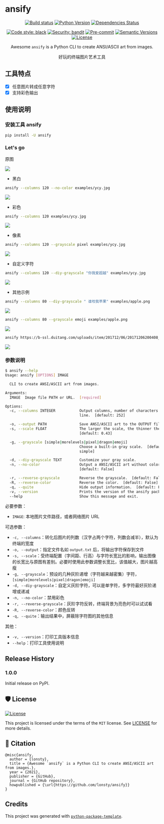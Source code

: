 # ansify

<div align="center">

[![Build status](https://github.com/lonsty/ansify/workflows/build/badge.svg?branch=master&event=push)](https://github.com/lonsty/ansify/actions?query=workflow%3Abuild)
[![Python Version](https://img.shields.io/pypi/pyversions/ansify.svg)](https://pypi.org/project/ansify/)
[![Dependencies Status](https://img.shields.io/badge/dependencies-up%20to%20date-brightgreen.svg)](https://github.com/lonsty/ansify/pulls?utf8=%E2%9C%93&q=is%3Apr%20author%3Aapp%2Fdependabot)

[![Code style: black](https://img.shields.io/badge/code%20style-black-000000.svg)](https://github.com/psf/black)
[![Security: bandit](https://img.shields.io/badge/security-bandit-green.svg)](https://github.com/PyCQA/bandit)
[![Pre-commit](https://img.shields.io/badge/pre--commit-enabled-brightgreen?logo=pre-commit&logoColor=white)](https://github.com/lonsty/ansify/blob/master/.pre-commit-config.yaml)
[![Semantic Versions](https://img.shields.io/badge/%F0%9F%9A%80-semantic%20versions-informational.svg)](https://github.com/lonsty/ansify/releases)
[![License](https://img.shields.io/github/license/lonsty/ansify)](https://github.com/lonsty/ansify/blob/master/LICENSE)

Awesome `ansify` is a Python CLI to create ANSI/ASCII art from images.

好玩的终端图片艺术工具

</div>

## 工具特点

- [X] 任意图片转成任意字符
- [X] 支持彩色输出

## 使用说明

### 安装工具 ansify

```bash
pip install -U ansify
```

### Let's go

原图

![](examples/ycy.jpg)

- 黑白

```bash
ansify --columns 120 --no-color examples/ycy.jpg
```

![](examples/demo_ycy_1.png)

- 彩色

```bash
ansify --columns 120 examples/ycy.jpg
```

![](examples/demo_ycy_2.png)

- 像素

```bash
ansify --columns 120 --grayscale pixel examples/ycy.jpg
```

![](examples/demo_ycy_3.png)

- 自定义字符

```bash
ansify --columns 120 --diy-grayscale "你我爱超越" examples/ycy.jpg
```

![](examples/demo_ycy_4.png)

- 其他示例


```bash
ansify --columns 80 --diy-grayscale " 谁咬我苹果" examples/apple.png
```

![](examples/demo_apple_1.png)


```bash
ansify --columns 80 --grayscale emoji examples/apple.png
```

![](examples/demo_apple_2.png)

```bash
ansify https://b-ssl.duitang.com/uploads/item/201712/06/20171206200408_txunr.thumb.700_0.jpeg
```

![](examples/demo_bilibili_1.png)

### 参数说明

```bash
$ ansify --help
Usage: ansify [OPTIONS] IMAGE

  CLI to create ANSI/ASCII art from images.

Arguments:
  IMAGE  Image file PATH or URL.  [required]

Options:
  -c, --columns INTEGER           Output columns, number of characters per
                                  line.  [default: 252]

  -o, --output PATH               Save ANSI/ASCII art to the OUTPUT file.
  -s, --scale FLOAT               The larger the scale, the thinner the art.
                                  [default: 0.43]

  -g, --grayscale [simple|morelevels|pixel|dragon|emoji]
                                  Choose a built-in gray scale.  [default:
                                  simple]

  -d, --diy-grayscale TEXT        Customize your gray scale.
  -n, --no-color                  Output a ANSI/ASCII art without color.
                                  [default: False]

  -r, --reverse-grayscale         Reverse the grayscale.  [default: False]
  -R, --reverse-color             Reverse the color.  [default: False]
  -q, --quite                     Hide output information.  [default: False]
  -v, --version                   Prints the version of the ansify package.
  --help                          Show this message and exit.
```
必要参数：

- `IMAGE`: 本地图片文件路径，或者网络图片 URL

可选参数：

- `-c, --columns`：转化后图片的列数（汉字占两个字符，列数会减半），默认为终端的宽度
- `-o, --output`：指定文件名如 `output.txt` 后，将输出字符保存到文件
- `-s, --scale`：受终端配置（字间距、行高）与字符长宽比的影响，输出图像的长宽比与原图有差别。必要时使用此参数调整长宽比，该值越大，图片越高瘦
- `-g, --grayscale`：预设的几种灰阶递增（字符越来越密集）字符，`[simple|morelevels|pixel|dragon|emoji]`
- `-d, --diy-grayscale`：自定义灰阶字符，可以是单字符，多字符最好灰阶递增或递减
- `-n, --no-color`：禁用彩色
- `-r, --reverse-grayscale`：灰阶字符反转，终端背景为亮色时可以试试看
- `-R, --reverse-color`：颜色反转
- `-q, --quite`：输出结果中，屏蔽除字符图的其他信息

其他：

- `-v, --version`：打印工具版本信息
- `--help`：打印工具使用说明

## Release History

### 1.0.0

Initial release on PyPI.
## 🛡 License

[![License](https://img.shields.io/github/license/lonsty/ansify)](https://github.com/lonsty/ansify/blob/master/LICENSE)

This project is licensed under the terms of the `MIT` license. See [LICENSE](https://github.com/lonsty/ansify/blob/master/LICENSE) for more details.

## 📃 Citation

```
@misc{ansify,
  author = {lonsty},
  title = {Awesome `ansify` is a Python CLI to create ANSI/ASCII art from images.},
  year = {2021},
  publisher = {GitHub},
  journal = {GitHub repository},
  howpublished = {\url{https://github.com/lonsty/ansify}}
}
```

## Credits

This project was generated with [`python-package-template`](https://github.com/TezRomacH/python-package-template).

